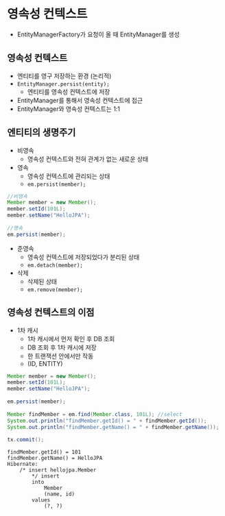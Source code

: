 # 영속성 컨텍스트
- EntityManagerFactory가 요청이 올 때 EntityManager를 생성

## 영속성 컨텍스트
- 엔티티를 영구 저장하는 환경 (논리적)
- `EntityManager.persist(entity);`
	- 엔티티를 영속성 컨텍스트에 저장
- EntityManager를 통해서 영속성 컨텍스트에 접근
- EntityManager와 영속성 컨텍스트는 1:1

## 엔티티의 생명주기
- 비영속
	- 영속성 컨텍스트와 전혀 관계가 없는 새로운 상태
- 영속
	- 영속성 컨텍스트에 관리되는 상태
	- `em.persist(member);`
```java
//비영속  
Member member = new Member();  
member.setId(101L);  
member.setName("HelloJPA");  
  
//영속  
em.persist(member);
```

- 준영속
	- 영속성 컨텍스트에 저장되었다가 분리된 상태
	- `em.detach(member);`
- 삭제
	- 삭제된 상태
	- `em.remove(member);`

## 영속성 컨텍스트의 이점
- 1차 캐시
	- 1차 캐시에서 먼저 확인 후 DB 조회
	- DB 조회 후 1차 캐시에 저장
	- 한 트랜잭션 안에서만 작동
	- (ID, ENTITY)
```java
Member member = new Member();  
member.setId(101L);  
member.setName("HelloJPA");  
  
em.persist(member);  
  
Member findMember = em.find(Member.class, 101L); //select 
System.out.println("findMember.getId() = " + findMember.getId());  
System.out.println("findMember.getName() = " + findMember.getName());  
  
tx.commit();
```

```text
findMember.getId() = 101
findMember.getName() = HelloJPA
Hibernate: 
    /* insert hellojpa.Member
        */ insert 
        into
            Member
            (name, id) 
        values
            (?, ?)
```